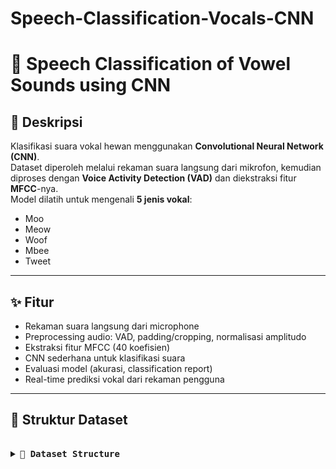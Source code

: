 # Speech-Classification-Vocals-CNN
# 🎤 Speech Classification of Vowel Sounds using CNN

## 📌 Deskripsi
Klasifikasi suara vokal hewan menggunakan **Convolutional Neural Network (CNN)**.  
Dataset diperoleh melalui rekaman suara langsung dari mikrofon, kemudian diproses dengan **Voice Activity Detection (VAD)** dan diekstraksi fitur **MFCC**-nya.  
Model dilatih untuk mengenali **5 jenis vokal**:
- Moo
- Meow
- Woof
- Mbee
- Tweet

---

## ✨ Fitur
- Rekaman suara langsung dari microphone
- Preprocessing audio: VAD, padding/cropping, normalisasi amplitudo
- Ekstraksi fitur MFCC (40 koefisien)
- CNN sederhana untuk klasifikasi suara
- Evaluasi model (akurasi, classification report)
- Real-time prediksi vokal dari rekaman pengguna

---

## 📁 Struktur Dataset
<pre lang="markdown"> <details> <summary><b>📁 Dataset Structure</b></summary> ``` data/ ├── Moo/ │ ├── Moo_0.wav │ ├── Moo_1.wav │ └── ... ├── Meow/ ├── Woof/ ├── Mbee/ └── Tweet/ ``` </details> </pre>

